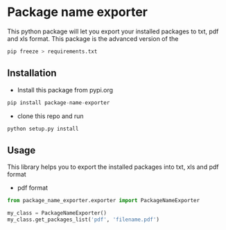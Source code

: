 # Package name exporter
This python package will let you export your installed packages to txt, pdf and xls format.
This package is the advanced version of the 

```python
pip freeze > requirements.txt
```

## Installation

* Install this package from pypi.org 

```python
pip install package-name-exporter
```
* clone this repo and run 

```python
python setup.py install
```

## Usage

This library helps you to export the installed packages into txt, xls and pdf format

* pdf format

```python
from package_name_exporter.exporter import PackageNameExporter

my_class = PackageNameExporter()
my_class.get_packages_list('pdf', 'filename.pdf')
```
